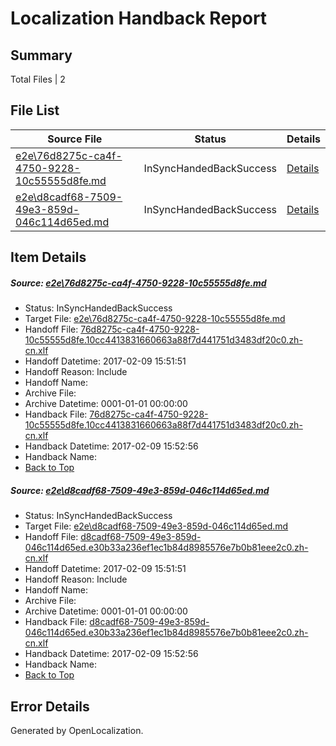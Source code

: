 # <a name='report-top'></a> Localization Handback Report

## Summary
 Total Files | 2

## File List
 Source File | Status | Details 
 ----------- | ------ | ------- 
 [e2e\76d8275c-ca4f-4750-9228-10c55555d8fe.md](https://github.com/OpenLocalizationTestOrg/ol-test0/blob/b655b04b3d1f2e4ece3f3f172fc8845d17f2ff97/e2e/76d8275c-ca4f-4750-9228-10c55555d8fe.md) | InSyncHandedBackSuccess | [Details](#5206178fd0f9130a0d051ea01dc04f82901050e57)
 [e2e\d8cadf68-7509-49e3-859d-046c114d65ed.md](https://github.com/OpenLocalizationTestOrg/ol-test0/blob/b655b04b3d1f2e4ece3f3f172fc8845d17f2ff97/e2e/d8cadf68-7509-49e3-859d-046c114d65ed.md) | InSyncHandedBackSuccess | [Details](#078f0f0317380d7ebaefb833c3f33f55473f209b12)

## Item Details
##### <a name='5206178fd0f9130a0d051ea01dc04f82901050e57'></a> Source: [e2e\76d8275c-ca4f-4750-9228-10c55555d8fe.md](https://github.com/OpenLocalizationTestOrg/ol-test0/blob/b655b04b3d1f2e4ece3f3f172fc8845d17f2ff97/e2e/76d8275c-ca4f-4750-9228-10c55555d8fe.md)
* Status: InSyncHandedBackSuccess
* Target File: [e2e\76d8275c-ca4f-4750-9228-10c55555d8fe.md](https://github.com/OpenLocalizationTestOrg/ol-test0-zhcn/blob/50ebb5e442fe953784e06f5cb8e201517a58069d/e2e/76d8275c-ca4f-4750-9228-10c55555d8fe.md)
* Handoff File: [76d8275c-ca4f-4750-9228-10c55555d8fe.10cc4413831660663a88f7d441751d3483df20c0.zh-cn.xlf](https://github.com/OpenLocalizationTestOrg/ol-test0-handoff/blob/b20ada26890a154f75ec88a7d0d2ac0afde33a6e/ol-handoff/OpenLocalizationTestOrg/ol-test0-zhcn/shujia/ht/76d8275c-ca4f-4750-9228-10c55555d8fe.10cc4413831660663a88f7d441751d3483df20c0.zh-cn.xlf)
* Handoff Datetime: 2017-02-09 15:51:51
* Handoff Reason: Include
* Handoff Name: 
* Archive File: 
* Archive Datetime: 0001-01-01 00:00:00
* Handback File: [76d8275c-ca4f-4750-9228-10c55555d8fe.10cc4413831660663a88f7d441751d3483df20c0.zh-cn.xlf](https://github.com/OpenLocalizationTestOrg/ol-test0-handback/blob/38e4e3aaeadd7a08854dcc333aeb4ec7fb59642d/ol-handback/OpenLocalizationTestOrg/ol-test0-zhcn/shujia/ht/76d8275c-ca4f-4750-9228-10c55555d8fe.10cc4413831660663a88f7d441751d3483df20c0.zh-cn.xlf)
* Handback Datetime: 2017-02-09 15:52:56
* Handback Name: 
* [Back to Top](#report-top)

##### <a name='078f0f0317380d7ebaefb833c3f33f55473f209b12'></a> Source: [e2e\d8cadf68-7509-49e3-859d-046c114d65ed.md](https://github.com/OpenLocalizationTestOrg/ol-test0/blob/b655b04b3d1f2e4ece3f3f172fc8845d17f2ff97/e2e/d8cadf68-7509-49e3-859d-046c114d65ed.md)
* Status: InSyncHandedBackSuccess
* Target File: [e2e\d8cadf68-7509-49e3-859d-046c114d65ed.md](https://github.com/OpenLocalizationTestOrg/ol-test0-zhcn/blob/50ebb5e442fe953784e06f5cb8e201517a58069d/e2e/d8cadf68-7509-49e3-859d-046c114d65ed.md)
* Handoff File: [d8cadf68-7509-49e3-859d-046c114d65ed.e30b33a236ef1ec1b84d8985576e7b0b81eee2c0.zh-cn.xlf](https://github.com/OpenLocalizationTestOrg/ol-test0-handoff/blob/b20ada26890a154f75ec88a7d0d2ac0afde33a6e/ol-handoff/OpenLocalizationTestOrg/ol-test0-zhcn/shujia/ht/d8cadf68-7509-49e3-859d-046c114d65ed.e30b33a236ef1ec1b84d8985576e7b0b81eee2c0.zh-cn.xlf)
* Handoff Datetime: 2017-02-09 15:51:51
* Handoff Reason: Include
* Handoff Name: 
* Archive File: 
* Archive Datetime: 0001-01-01 00:00:00
* Handback File: [d8cadf68-7509-49e3-859d-046c114d65ed.e30b33a236ef1ec1b84d8985576e7b0b81eee2c0.zh-cn.xlf](https://github.com/OpenLocalizationTestOrg/ol-test0-handback/blob/38e4e3aaeadd7a08854dcc333aeb4ec7fb59642d/ol-handback/OpenLocalizationTestOrg/ol-test0-zhcn/shujia/ht/d8cadf68-7509-49e3-859d-046c114d65ed.e30b33a236ef1ec1b84d8985576e7b0b81eee2c0.zh-cn.xlf)
* Handback Datetime: 2017-02-09 15:52:56
* Handback Name: 
* [Back to Top](#report-top)


## Error Details

Generated by OpenLocalization.
